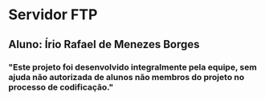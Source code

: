 # Servidor FTP
## Aluno: Írio Rafael de Menezes Borges





### "Este projeto foi desenvolvido integralmente pela equipe, sem ajuda não autorizada de alunos não membros do projeto no processo de codificação."

